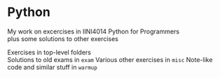# Python
My work on excercises in IINI4014 Python for Programmers  
plus some solutions to other exercises

Exercises in top-level folders  
Solutions to old exams in `exam`
Various other exercises in `misc`
Note-like code and similar stuff in `warmup`

